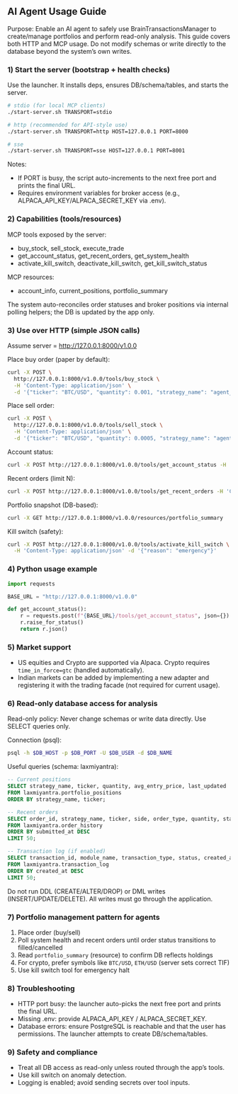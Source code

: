 ## AI Agent Usage Guide

Purpose: Enable an AI agent to safely use BrainTransactionsManager to create/manage portfolios and perform read-only analysis. This guide covers both HTTP and MCP usage. Do not modify schemas or write directly to the database beyond the system’s own writes.

### 1) Start the server (bootstrap + health checks)

Use the launcher. It installs deps, ensures DB/schema/tables, and starts the server.

```bash
# stdio (for local MCP clients)
./start-server.sh TRANSPORT=stdio

# http (recommended for API-style use)
./start-server.sh TRANSPORT=http HOST=127.0.0.1 PORT=8000

# sse
./start-server.sh TRANSPORT=sse HOST=127.0.0.1 PORT=8001
```

Notes:
- If PORT is busy, the script auto-increments to the next free port and prints the final URL.
- Requires environment variables for broker access (e.g., ALPACA_API_KEY/ALPACA_SECRET_KEY via .env).

### 2) Capabilities (tools/resources)

MCP tools exposed by the server:
- buy_stock, sell_stock, execute_trade
- get_account_status, get_recent_orders, get_system_health
- activate_kill_switch, deactivate_kill_switch, get_kill_switch_status

MCP resources:
- account_info, current_positions, portfolio_summary

The system auto-reconciles order statuses and broker positions via internal polling helpers; the DB is updated by the app only.

### 3) Use over HTTP (simple JSON calls)

Assume server = http://127.0.0.1:8000/v1.0.0

Place buy order (paper by default):
```bash
curl -X POST \
  http://127.0.0.1:8000/v1.0.0/tools/buy_stock \
  -H 'Content-Type: application/json' \
  -d '{"ticker": "BTC/USD", "quantity": 0.001, "strategy_name": "agent_strategy"}'
```

Place sell order:
```bash
curl -X POST \
  http://127.0.0.1:8000/v1.0.0/tools/sell_stock \
  -H 'Content-Type: application/json' \
  -d '{"ticker": "BTC/USD", "quantity": 0.0005, "strategy_name": "agent_strategy"}'
```

Account status:
```bash
curl -X POST http://127.0.0.1:8000/v1.0.0/tools/get_account_status -H 'Content-Type: application/json' -d '{}'
```

Recent orders (limit N):
```bash
curl -X POST http://127.0.0.1:8000/v1.0.0/tools/get_recent_orders -H 'Content-Type: application/json' -d '{"limit": 10}'
```

Portfolio snapshot (DB-based):
```bash
curl -X GET http://127.0.0.1:8000/v1.0.0/resources/portfolio_summary
```

Kill switch (safety):
```bash
curl -X POST http://127.0.0.1:8000/v1.0.0/tools/activate_kill_switch \
  -H 'Content-Type: application/json' -d '{"reason": "emergency"}'
```

### 4) Python usage example

```python
import requests

BASE_URL = "http://127.0.0.1:8000/v1.0.0"

def get_account_status():
    r = requests.post(f"{BASE_URL}/tools/get_account_status", json={})
    r.raise_for_status()
    return r.json()
```

### 5) Market support

- US equities and Crypto are supported via Alpaca. Crypto requires `time_in_force=gtc` (handled automatically).
- Indian markets can be added by implementing a new adapter and registering it with the trading facade (not required for current usage).

### 6) Read-only database access for analysis

Read-only policy: Never change schemas or write data directly. Use SELECT queries only.

Connection (psql):
```bash
psql -h $DB_HOST -p $DB_PORT -U $DB_USER -d $DB_NAME
```

Useful queries (schema: laxmiyantra):
```sql
-- Current positions
SELECT strategy_name, ticker, quantity, avg_entry_price, last_updated
FROM laxmiyantra.portfolio_positions
ORDER BY strategy_name, ticker;

-- Recent orders
SELECT order_id, strategy_name, ticker, side, order_type, quantity, status, submitted_at
FROM laxmiyantra.order_history
ORDER BY submitted_at DESC
LIMIT 50;

-- Transaction log (if enabled)
SELECT transaction_id, module_name, transaction_type, status, created_at
FROM laxmiyantra.transaction_log
ORDER BY created_at DESC
LIMIT 50;
```

Do not run DDL (CREATE/ALTER/DROP) or DML writes (INSERT/UPDATE/DELETE). All writes must go through the application.

### 7) Portfolio management pattern for agents

1. Place order (buy/sell)
2. Poll system health and recent orders until order status transitions to filled/cancelled
3. Read `portfolio_summary` (resource) to confirm DB reflects holdings
4. For crypto, prefer symbols like `BTC/USD`, `ETH/USD` (server sets correct TIF)
5. Use kill switch tool for emergency halt

### 8) Troubleshooting

- HTTP port busy: the launcher auto-picks the next free port and prints the final URL.
- Missing .env: provide ALPACA_API_KEY / ALPACA_SECRET_KEY.
- Database errors: ensure PostgreSQL is reachable and that the user has permissions. The launcher attempts to create DB/schema/tables.

### 9) Safety and compliance

- Treat all DB access as read-only unless routed through the app’s tools.
- Use kill switch on anomaly detection.
- Logging is enabled; avoid sending secrets over tool inputs.


